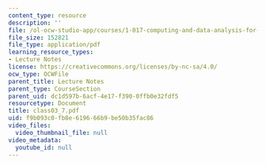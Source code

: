 ```yaml
---
content_type: resource
description: ''
file: /ol-ocw-studio-app/courses/1-017-computing-and-data-analysis-for-environmental-applications-fall-2003/f9b093c0fb8e619666b9be50b35fac86_class03_7.pdf
file_size: 152821
file_type: application/pdf
learning_resource_types:
- Lecture Notes
license: https://creativecommons.org/licenses/by-nc-sa/4.0/
ocw_type: OCWFile
parent_title: Lecture Notes
parent_type: CourseSection
parent_uid: dc1d597b-6acf-4e17-f390-0ffb0e32fdf5
resourcetype: Document
title: class03_7.pdf
uid: f9b093c0-fb8e-6196-66b9-be50b35fac86
video_files:
  video_thumbnail_file: null
video_metadata:
  youtube_id: null
---
```

